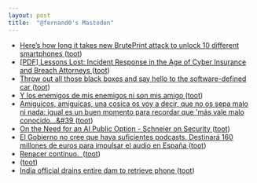 ```yaml
---
layout: post
title:  "@fernand0's Mastodon"
---
```

*  [Here’s how long it takes new BrutePrint attack to unlock 10 different smartphones ](https://arstechnica.com/information-technology/2023/05/hackers-can-brute-force-fingerprint-authentication-of-android-devices) ([toot](https://mastodon.social/@fernand0/110598934195926485))
*  [[PDF] Lessons Lost: Incident Response in the Age of Cyber Insurance and Breach Attorneys   ](https://www.usenix.org/system/files/sec23fall-prepub-292-woods.pdf) ([toot](https://mastodon.social/@fernand0/110598801220011919))
*  [Throw out all those black boxes and say hello to the software-defined car ](https://arstechnica.com/cars/2023/05/throw-out-all-those-black-boxes-and-say-hello-to-the-software-defined-car) ([toot](https://mastodon.social/@fernand0/110598522492971210))
*  [Y los enemigos de mis enemigos ni son mis amigo ](https://mastodon.social/@fernand0/110598491457374218) ([toot](https://mastodon.social/@fernand0/110598491457374218))
*  [Amiguicos, amiguicas, una cosica os voy a decir, que no os sepa malo ni nada: igual es un buen momento para recordar que &#39;más vale malo conocido...&#39 ](https://mastodon.social/@fernand0/110598322403436148) ([toot](https://mastodon.social/@fernand0/110598322403436148))
*  [On the Need for an AI Public Option - Schneier on Security ](https://www.schneier.com/blog/archives/2023/06/on-the-need-for-an-ai-public-option.htm) ([toot](https://mastodon.social/@fernand0/110598312483740535))
*  [El Gobierno no cree que haya suficientes podcasts. Destinará 160 millones de euros para impulsar el audio en España ](https://www.xataka.com/audio/gobierno-no-cree-que-haya-suficientes-podcasts-destinara-160-millones-euros-para-impulsar-audio-espan) ([toot](https://mastodon.social/@fernand0/110598090856782519))
*  [Renacer continuo.  ](https://avecesunafoto.wordpress.com/2023/06/23/renacer-continuo) ([toot](https://mastodon.social/@fernand0/110594647213492298))
*  [ ](https://mastodon.social/users/fernand0/statuses/110594614232143309/activity) ([toot](https://mastodon.social/users/fernand0/statuses/110594614232143309/activity))
*  [India official drains entire dam to retrieve phone ](https://www.bbc.com/news/world-asia-india-6572619) ([toot](https://mastodon.social/@fernand0/110594606952560469))
